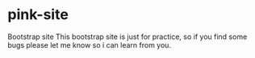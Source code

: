 # pink-site
Bootstrap site
This bootstrap site is just for practice, so if you find some bugs please let me know so i can learn from you.
